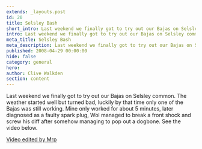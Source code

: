 ```yaml
---
extends: _layouts.post
id: 20
title: Selsley Bash
short_intro: Last weekend we finally got to try out our Bajas on Selsley common.
intro: Last weekend we finally got to try out our Bajas on Selsley common.
meta_title: Selsley Bash
meta_description: Last weekend we finally got to try out our Bajas on Selsley common.
published: 2008-04-29 00:00:00
hide: false
category: general
hero:
author: Clive Walkden
section: content
---
```


Last weekend we finally got to try out our Bajas on Selsley common. The weather started well but turned bad, luckily by that time only one of the Bajas was still working. Mine only worked for about 5 minutes, later diagnosed as a faulty spark plug, Wol managed to break a front shock and screw his diff after somehow managing to pop out a dogbone. See the video below.

<a href="http://www.youtube.com/watch?v=mY9TMGhonrk" target="_blank" title="Selsley Bash Video">Video edited by Mrp</a>
